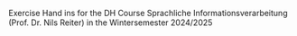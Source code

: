 Exercise Hand ins for the DH Course Sprachliche Informationsverarbeitung (Prof. Dr. Nils Reiter) in the Wintersemester 2024/2025 
